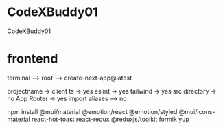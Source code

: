 # CodeXBuddy01
 CodeXBuddy01 


# frontend

<!-- Lecture 1 -->
terminal --> root --> create-next-app@latest

projectname  -> client
ts -> yes
eslint -> yes
tailwind -> yes
src directory -> no
App Router -> yes
import aliases  --> no

npm install @mui/material @emotion/react @emotion/styled @mui/icons-material react-hot-toast react-redux @reduxjs/toolkit formik yup
